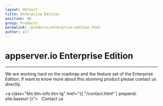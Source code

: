 ```yaml
---
layout: default
title: Enterprise Edition
position: 40
group: Products
permalink: /products/enterprise-edition.html
author: all
---
```


# appserver.io Enterprise Edition
***

We are working hard on the roadmap and the feature set of the Enterprise Edition. If want to know more about this stunning product please contact us directly.


<a class="btn btn-info btn-lg" href="{{ "/contact.html" | prepend: site.baseurl }}">
    <i class="fa fa-envelope-o"></i>&nbsp;&nbsp;Contact us
</a>